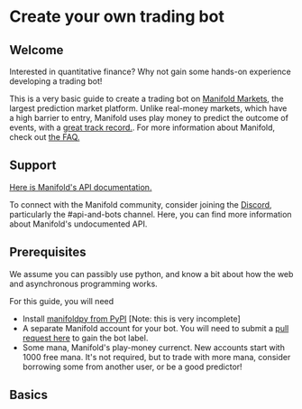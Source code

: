 # Create your own trading bot

## Welcome

Interested in quantitative finance? Why not gain some hands-on experience developing a trading bot! 

This is a very basic guide to create a trading bot on [Manifold Markets](https://manifold.markets/), the largest prediction market platform. 
Unlike real-money markets, which have a high barrier to entry, Manifold uses play money to predict the 
outcome of events, with a [great track record.](https://manifold.markets/calibration).
For more information about Manifold, check out [the FAQ.](/faq)

## Support

[Here is Manifold's API documentation.](/faq)

To connect with the Manifold community, consider joining the [Discord](https://discord.com/invite/eHQBNBqXuh), particularly the #api-and-bots channel.
Here, you can find more information about Manifold's undocumented API.

## Prerequisites

We assume you can passibly use python, and know a bit about how the web and asynchronous programming works.

For this guide, you will need 
- Install [manifoldpy from PyPI](https://pypi.org/project/manifoldpy/) [Note: this is very incomplete]
- A separate Manifold account for your bot. You will need to submit a [pull request here](https://github.com/manifoldmarkets/manifold/pulls) to gain the bot label.
- Some mana, Manifold's play-money currenct. New accounts start with 1000 free mana. 
It's not required, but to trade with more mana, consider borrowing some from another user, or be a good predictor!



## Basics

